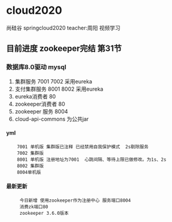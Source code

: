 # cloud2020
尚硅谷 springcloud2020 teacher:周阳 视频学习
## 目前进度 zookeeper完结 第31节 
### 数据库8.0驱动 mysql
1. 集群服务 7001 7002 采用eureka
2. 支付集群服务 8001 8002 采用eureka
3. eureka消费者 80 
4. zookeeper消费者 80
5. zookeeper 服务 8004
6. cloud-api-commons 为公共jar
#### yml 
        7001 单机版 集群版已注释 已经禁用自我保护模式  2s剔除服务
        7002 集群版 
        8001 单机版 注册地址为7001  心跳间隔、等待上限已做修改。为1s、2s
        8002 集群版
        8004单机版
        
#### 最新更新
         今日新增 使用zookeeper作为注册中心 服务端口8004
         消费zk端口80  
         zookeeper 3.6.0版本

